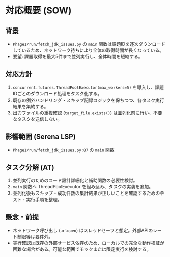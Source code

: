 # 対応概要 (SOW)

## 背景
- `Phage1/run/fetch_jdk_issues.py` の `main` 関数は課題IDを逐次ダウンロードしているため、ネットワーク待ちにより全体の取得時間が長くなっている。
- 要望: 課題取得を最大5件まで並列実行し、全体時間を短縮する。

## 対応方針
1. `concurrent.futures.ThreadPoolExecutor(max_workers=5)` を導入し、課題IDごとのダウンロード処理をタスク化する。
2. 既存の例外ハンドリング・スキップ記録ロジックを保ちつつ、各タスク実行結果を集約する。
3. 出力ファイルの重複確認 (`target_file.exists()`) は並列化前に行い、不要なタスクを送信しない。

## 影響範囲 (Serena LSP)
- `Phage1/run/fetch_jdk_issues.py:87` の `main` 関数

## タスク分解 (AT)
1. 並列実行のためのコード設計詳細化と補助関数の必要性検討。
2. `main` 関数へ ThreadPoolExecutor を組み込み、タスクの実装を追加。
3. 並列化後もスキップ・成功件数の集計結果が正しいことを確認するためのテスト・実行手順を整理。

## 懸念・前提
- ネットワーク呼び出し (`urlopen`) はスレッドセーフと想定。外部APIのレート制限等は要件外。
- 実行確認は既存の外部サービス依存のため、ローカルでの完全な動作検証が困難な場合がある。可能な範囲でモックまたは限定実行を検討する。
